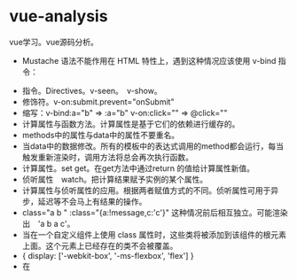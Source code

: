 # vue-analysis
vue学习。vue源码分析。


* Mustache 语法不能作用在 HTML 特性上，遇到这种情况应该使用 v-bind 指令：<p v-bind:id="dynamicId"></p>
* 指令。Directives。v-seen。　v-show。
* 修饰符。v-on:submit.prevent="onSubmit"
* 缩写：v-bind:a="b"  =>  :a="b"   v-on:click=""  =>  @click=""
* 计算属性与函数方法。计算属性是基于它们的依赖进行缓存的。
* methods中的属性与data中的属性不要重名。
* 当data中的数据修改。所有的模板中的表达式调用的method都会运行，每当触发重新渲染时，调用方法将总会再次执行函数。
* 计算属性。set get。在get方法中通过return 的值给计算属性新值。
* 侦听属性　watch。把计算结果赋予实例的某个属性。
* 计算属性与侦听属性的应用。根据两者赋值方式的不同。侦听属性可用于异步，延迟等不会马上有结果的操作。
*  class="a b " :class="{a:!message,c:'c'}" 这种情况前后相互独立。可能渲染出　'a b a c'。
*  当在一个自定义组件上使用 class 属性时，这些类将被添加到该组件的根元素上面。这个元素上已经存在的类不会被覆盖。
*  { display: ['-webkit-box', '-ms-flexbox', 'flex'] }
*  在 <template> 元素上使用 v-if 条件渲染分组
*  用 key 管理可复用的元素。
*  有 v-show 的元素始终会被渲染并保留在 DOM 中。v-show 只是简单地切换元素的 CSS 属性 display。
*  v-if 是“真正”的条件渲染，因为它会确保在切换过程中条件块内的事件监听器和子组件适当地被销毁和重建。v-if 也是惰性的：如果在初始渲染时条件为假，则什么也不做——直到条件第一次变为真时，才会开始渲染条件块。
*  v-for与v-if。v-for的优先级比较高。可以在循环的时候进行一些过滤，很方便。
*  渲染列表。<div v-for="item in items" :key="item.id">。也尽可能要给一个key。
*  对于已经创建的实例，Vue 不能动态添加根级别的响应式属性。
*  数组的变异方法。数组替换。数组长度修改。
*  v-for可以用在自定义组件上。
* 注意这个is。todo-item是组件名字。因为ul下面li才比较合法。这样可以避免一些html解析上的错误。
```
<ul>
    <li
      is="todo-item"
      v-for="(todo, index) in todos"
      v-bind:key="todo.id"
      v-bind:title="todo.title"
      v-on:remove="todos.splice(index, 1)"
    ></li>
  </ul>
```
* 事件修饰符.stop .prevent .capture .self .once。使用修饰符时，顺序很重要；相应的代码会以同样的顺序产生。
* 按键修饰符。.enter .tab .delete (捕获“删除”和“退格”键) .esc .space .up .down .left .right<input v-on:keyup.13="submit"><!-- 缩写语法 --> <input @keyup.enter="submit">
* Vue.config.keyCodes.f1 = 112。全局配置。
* v-model 会忽略所有表单元素的 value、checked、selected 特性的初始值。因为它会选择 Vue 实例数据来作为具体的值。你应该通过 JavaScript 在组件的 data 选项中声明初始值。
* input输入的修饰符<input v-model.lazy="msg" >。.lazy（input转为change）.number　NaN的话原值。.trim

#### 组件
* 所有的 Vue 组件同时也都是 Vue 的实例，所以可接受相同的选项对象 (除了一些根级特有的选项) 并提供相同的生命周期钩子。
* 确保在初始化根实例之前注册组件。.Vue.component('my-component', {
  // 选项
})
* 局部注册 components: {// <my-component> 将只在父组件模板中可用 'my-component': Child }
* 因为 Vue 只有在浏览器解析、规范化模板之后才能获取其内容。比如table,selet里面的内容都有限制。需要用　is="my-component"。（<script type="text/x-template">；JavaScript 内联模板字符串；.vue 组件没有这些限制
* data为何需要是一个函数？
* 父子组件的关系可以总结为 prop 向下传递，事件向上传递。父组件通过 prop 给子组件下发数据，子组件通过事件给父组件发送消息。
* 组件实例的作用域是孤立的。
* HTML 特性是不区分大小写的。所以，当使用的不是字符串模板时，camelCase (驼峰式命名) 的 prop 需要转换为相对应的 kebab-case (短横线分隔式命名)。
* 传递数值。<!-- 传递真正的数值 --> <comp v-bind:some-prop="1"></comp>）
* 组件内部使用props：使用props中的值得初始化data。computed变量。
* 非 Prop 特性。会直接添加到子组件的根节点上。
* 替换/合并现有的特性。正常的会覆盖。class和style会合并。
* 自定义事件。https://cn.vuejs.org/v2/guide/components.html#自定义事件
    * .sync <comp :foo="bar" @update:foo="val => bar = val"></comp>
    * <input v-bind:value="something" v-on:input="something = $event.target.value">
    * 自定义表单组件。
    * 非父子组件的通信。var bus = new Vue() // 触发组件 A 中的事件 bus.$emit('id-selected', 1) // 在组件 B 创建的钩子中监听事件 bus.$on('id-selected', function (id) {// ... })
* 使用插槽分发内容
* 为了让组件可以组合，我们需要一种方式来混合父组件的内容与子组件自己的模板。这个过程被称为内容分发。
    * <slot> 只有在没有要分发的内容时才会显示。 </slot>
    * 具名插槽。<p slot="header"></p>     <slot name="header"></slot>
    * 作用域插槽。在子组件中，只需将数据传递到插槽，就像你将 prop 传递给组件一样。
    * <div class="child"> <slot text="hello from child"></slot> </div>
* 动态组件 <component v-bind:is="currentView"> <!-- 组件在 vm.currentview 变化时改变！ --> </component>
    * <keep-alive></keep-alive>
* Vue 组件的 API 来自三部分——prop、事件和插槽：
    * Prop 允许外部环境传递数据给组件；
    * 事件允许从组件内触发外部环境的副作用；
    * 插槽允许外部环境将额外的内容组合在组件中。
* 子组件引用。parent.$refs.profile　<user-profile ref="profile"></user-profile>
* 异步组件。与webpack配合。https://cn.vuejs.org/v2/guide/components.html#异步组件。const b1 = () => import ('@/components/b1')
* 组件命名约定
* 递归组件。组件在它的模板内可以递归地调用自己。
* 组件间的循环引用。与webpack配合时的模块机制处理。
* X-Template
* 对低开销的静态组件使用 v-once
* vue-loader css scope的作用范围。限制到本组件内。对于子组件不起作用。以及一些引用的外部组件也没有效果。因为它的编译不会深入组件内部。一定要修改子组件。可以考虑写两个<style>标签。一个带scope一个不带。
* vuex与v-model的配合。https://vuex.vuejs.org/zh-cn/forms.html


#### 其他内容
* mixin 比如created这种钩子函数会被合并成数组，在组件中的created之前调用。
* methods, components 和directives，将被混合为同一个对象。两个对象键名冲突时，取组件对象的键值对。
* 全局mixin。Vue.mixin();

* render函数
* this.$root.$data
* vmA.$data == vmB.$data;


#### 一些针对性的问题的考虑。

1.与传统后续如何结合。
2.vuex多页应用中使用。
3.与vue的比较。通信方面。




#### 源码
* 执行setter时再次调用渲染函数会再次读取数据，执行get,会再次收集依赖吗?   会，但是重复的dep不会添加到watcher中。
* 对于多个vue实例依赖同一个对象的情况。 一个observer。dep中会放多个watcher。
* 嵌套时的情况。 一个dep,多个watcher?
* 生命周期
* dep watcher observer三者的关系。
* 数组的处理。
* vmcount。






### 问题
1.计算属性 vs 侦听属性，方法？使用和实现上有什么不同。计算属性的setter。
适用计算属性的情况：1.多个属性的变化，引起同一个属性的变化。
适用watch的情况：1。异步操作。耗时操作。
适用方法：计算属性是基于它们的依赖进行缓存的，最好是纯函数。非纯函数可以用方法。
2.v-if与v-seen。 生命周期上会有什么不同。
3.v-for i in n范围。v-for on a <template>，渲染多个元素，如li。
4.事件处理。v-on:click @click @click.stop  .stop .prevent .capture .self .once 顺序。config.keyCodes。@keyup.enter　　@keyup.alt.67　@click.ctrl　@click.ctrl.exact
5.表单。v-model.会忽略selected,checked,value等以及textarea中间的值。2复选框的true-value false-value。　3.v-model的本质是什么，与自定义组件的关系。4.v-model　与:value="a"这种配合使用的情况。5.修饰符。v-model.lazy .number .trim
6.组件。1.局部组件。2.dom的限制。table,ul等<script type="text/x-template">JavaScript 内联模板字符串　.vue 组件。3.data必须为函数？是组件的？为什么要是函数？返回同一个data　ok不ok?4.camelCase vs. kebab-case。5.v-bind='obj'这种不带参数的prop。相当于把对象解构后分发下去的。6.prop的单向。内部要使用修改呢？计算属性。初始一个内部data。7.非 Prop 特性。data-3d-date-picker。一定要加data?出现在根元素。8.不能用 $on 侦听子组件释放的事件，而必须在模板里直接用 v-on 绑定，参见下面的例子。9.原生事件。v-on:click.native。10.<comp :foo.sync="bar"></comp>10.自定义表单。<input
  v-bind:value="something"
  v-on:input="something = $event.target.value">11.自定义表单的配置。  model: {
    prop: 'checked',
    event: 'change'
  }11.作用域插槽。12.可复用组件，props,event,插槽。Prop 允许外部环境传递数据给组件； 事件允许从组件内触发外部环境的副作用； 插槽允许外部环境将额外的内容组合在组件中。 13.parent.$refs.profile　　14.异步组件。vue的异步组件是如何配合webpack的，原理是什么？15.组件命名属性。html中请使用-。 PascalCase 是最通用的声明约定而 kebab-case 是最通用的使用约定。16.递归组件。有终止条件。17.循环引用与webpack。要告知编译工具，beforeCreate中引用。。。

7.vue-router的实现原理。
8.h()。
9.keep-alive。的生命周期。
10.指令，以及指令的参数和钩子函数。
11.过滤器。
12.插件。作用？写法？添加全局功能有哪些方式。　插件包含了install方法。把全局功能放在这个方法里。使用vue.use的时候就会运行这些。让这些全局功能能作用。use可以传入option。







VUEX方法
1.关于异步。
2.大型项目中的store如何管理。文件如何组织。
3.store中的值如果给input怎么处理。
4.vuex与redux的不同在哪。
5.vue如何合并对一个状态的修改的？
6.单一状态树与模块化。如何将状态和状态变更事件分布到各个子模块中。
7.store中的值放到组件中，使用compute属性。为了简单，有了mapstate。
8.getters。已有的state派生出一些状态。属性访问。方法访问。以及mapGetters。　　对比直接在组件中使用计算属性好在哪里？有多个组件需要用到此属性时不用到处复制同样的代码。
9.Mutation。　（state,playload）。正常提交方式与对象风格的提交方式。　使用常量做事件类型名。　常量放在单独的文件中可以让你的代码合作者对整个 app 包含的 mutation 一目了然。this.$store.commit('xxx') 提交 mutation，或者使用 mapMutations 辅助函数将组件中的 methods 映射为 store.commit 调用。　必须是同步函数，因为不会立即修改状态，导致难以追踪。
10.actions。　context。　actions中分发mutation。　组件中调用action：　store.dispatch()
mapActions 
11.module。　这个挺重要。　命名空间。　局部状态与根状态的切换。　命名空间的简单化使用。